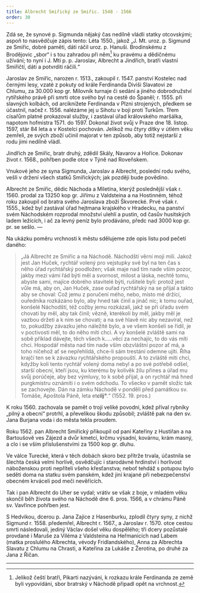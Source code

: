 ```yaml
---
title: Albrecht Smiřický ze Smiřic. 1548 - 1566
order: 30
---
```

Zdá se, že synové p. Sigmunda nějaký čas nedílně vládli statky otcovskými; aspoň to nasvědčuje zápis tento: Léta 1550., jakož „J. Mt. uroz. p. Sigmund ze Smiřic, dobré paměti, dáti ráčil uroz. p. Hanuši. Brodinskému z Brodějovic „sbor“ i s tou zahradou při něm[^53]  ku pravému a dědičnému užívání; to nyní i J. Mti p. p. Jaroslav, Albrecht a Jindřich, bratři vlastní Smiřičtí, dáti a potvrditi ráčili.“

Jaroslav ze Smiřic, narozen r. 1513., zakoupil r. 1547. panství Kostelec nad černými lesy, vzaté z pokuty od krále Ferdinanda Diviši Slavatovi ze Chlumu, za 30.000 kop gr. Milovník turnaje či sedání a jiného dobrodružství rytířského právě při smrti otce svého byl na cestě do Španěl; r. 1555. při slavných kolbách, od arciknížete Ferdinanda v Plzni strojených, předkem se účastnil, načež r. 1556. nalézáme jej u Sihotu v boji proti Turkům. Třem císařům platné prokazoval služby, i zastával úřad královského maršálka, napotom hofmistra 1571. do 1597. Dokonal život svůj v Praze dne 18. listop. 1597, stár 84 leta a v Kostelci pochován. Jelikož mu čtyry dítky v útlém věku zemřeli, ze svých zboží učinil majorat v ten způsob, aby totiž nejstarší z rodu jimi nedílně vládl.

Jindřich ze Smiřic, bratr druhý, zdědil Skály, Navarov a Hořice. Dokonav život r. 1568., pohřben podle otce v Týně nad Roveňskem.

Vnukové jeho ze syna Sigmunda, Jaroslav a Albrecht, poslední rodu svého, vešli v držení všech statků Smiřických; jak později bude povědíno.

Albrecht ze Smiřic, dědic Náchoda a Miletína, kterýž poslednější však r. 1560. prodal za 13250 kop gr. Jiřímu z Valdsteina a na Hostinném, téhož roku zakoupil od bratra svého Jaroslava zboží Škvorecké. Prvé však r. 1555., kdež byl zastával úřad hejtmana krajského v Hradecku, na panství svém Náchodském rozprodal množství ulehlí a pustin, od časův husitských ladem ležících, i ač za levný peníz bylo prodáváno, předc nad 3000 kop gr. pr. se sešlo. —

Na ukázku poměru vrchnosti k městu sdělujeme zde opis listu pod pečetí daného:

> „Já Albrecht ze Smiřic a na Náchodě. Náchodští věrní moji milí. Jakož jest Jan Huček, rychtář volený pro vejstupky své byl na ten čas s něho úřad rychtářský poodložen; však maje nad tím nade vším pozor, jakby mezi vámi řád býti měl a svornost, milost a láska, nechtě tomu, abyste sami, majíce dobrého stavitelé býti, rušitelé byli: protož jest vůle má, aby on, Jan Huček, zase ouřad rychtářský na se přijal a takto aby se choval: Což jemu z poručení mého, nebo, místo mé držící, ouředníka rozkázáno bylo, aby hned tak činil a jináč nic; k tomu ouřad, konšelé Náchodští, též cožby jemu rozkázali, jakž se při úřadu svém chovati by měl, aby tak činil; vězně, kterékoli by měl, jakby měl je vazbou držeti a k nim se chovati; a na své hlavě nic aby nezavíral, než to, pokudžby závazku jeho náležité bylo, a ve všem konšeli se řídil, je v poctivosti měl, to do něho míti chci. A vy konšelé zvláště sami na sobě příklad dávejte, těch všech k..…věcí za nechajíc, to do vás míti chci. Hospodář města nad tím nade vším obzvláštní pozor ať má, a toho ničehož ať se nepřehlídá, chce-li sám trestání odemne ujíti. Říha krajčí ten se k závazku rychtářského propouští. A to zvláště míti chci, kdyžby koli tento rychtář volený doma nebyl a po své potřebě odšel, starší obecní, kteří jsou, ku kterému by kolivěk žílu přines a úřad mu svůj porúčeje, aby bez výmluvy, to k sobě přijal, a on rychtář má hned purgkmistru oznámiti i o svém odchodu. To všecko v pamět složíc tak se zachovejte. Dán na zámku Náchodě v pondělí před památkou sv. Tomáše, Apoštola Páně, leta et***clij°***.“ (1552. 19. pros.)

K roku 1560. zachovala se pamět o trojí veliké povodni, kdež příval rybníky „pilný a obecní“ protrhl, a převelikou škodu způsobil; zvláště pak na den sv. Jana Burjana voda i do města tekla proudem.

Roku 1562. pan Albrecht Smiřický přikoupil od paní Kateřiny z Hustiřan a na Bartoušově ves Zájezd a dvůr kmetcí, krčmu výsadní, kovárnu, krám masný, a clo i se vším příslušenstvími za 1500 kop gr. dluhu.

Ve válce Turecké, která v těch dobách skoro bez přítrže trvala, účastnila se šlechta česká velmi horlivě, osvědčujíc i starodávné hrdinství i horlivost náboženskou proti nepříteli všeho křesťanstva; neboť tehdáž s potupou bylo seděti doma na statku svém panském, kdež jiní krajané při nebezpečenství obecném krváceli pod meči nevěřících.

Tak i pan Albrecht do Uher se vydal; vrátiv se však z boje, v mladém věku skončil běh života svého na Náchodě dne 6. pros. 1566, a v chrámu Páně sv. Vavřince pohřben jest.

S Hedvikou, dcerou p. Jana Zajíce z Hasenburku, zplodil čtyry syny, z nichž Sigmund r. 1558. předemřel, Albrecht r. 1567., a Jaroslav r. 1570. otce cestou smrti následovali, jediný Václav došel věku dospělého; tři dcery pozůstalé provdané i Maruše za Viléma z Valdsteina na Heřmanicích nad Labem (matka proslulého Albrechta, vévody Fridlandského), Anna za Albrechta Slavatu z Chlumu na Chrasti, a Kateřina za Lukáše z Žerotína, po druhé za Jana z Řičan.

--------------------

[^53]: Jelikož čeští bratři, Pikarti nazýváni, k rozkazu krále Ferdinanda ze země byli vypovídáni, sbor bratrský v Náchodě připadl opět na vrchnost.

